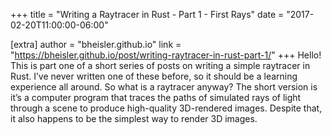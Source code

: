 +++
title = "Writing a Raytracer in Rust - Part 1 - First Rays"
date = "2017-02-20T11:00:00-06:00"

[extra]
author = "bheisler.github.io"
link = "https://bheisler.github.io/post/writing-raytracer-in-rust-part-1/"
+++
Hello! This is part one of a short series of posts on writing a simple raytracer in Rust. I&rsquo;ve never written one of these before, so it should be a learning experience all around.
So what is a raytracer anyway? The short version is it&rsquo;s a computer program that traces the paths of simulated rays of light through a scene to produce high-quality 3D-rendered images. Despite that, it also happens to be the simplest way to render 3D images.